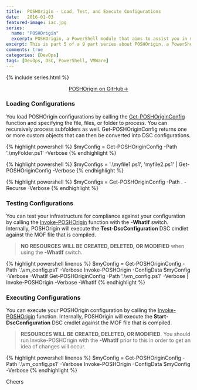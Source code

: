 ```yaml
---
title:  POSHOrigin - Load, Test, and Execute Configurations
date:   2016-01-03
featured-image: iac.jpg
series:
  name: "POSHOrigin"
  excerpt: POSHOrigin, a PowerShell module that aims to assist you in managing your Infrastructure via custom PowerShell DSC resources.
excerpt: This is part 5 of a 9 part series about POSHOrigin, a PowerShell module that aims to assist you in managing your Infrastructure via custom PowerShell DSC resources.
comments: true
categories: [DevOps]
tags: [DevOps, DSC, PowerShell, VMWare]
---
```


{% include series.html %}

<p style="text-align: center;">
  <a target="_blank" class="btn small" href="https://github.com/devblackops/POSHOrigin">POSHOrigin on GitHub→</a>
</p>

### Loading Configurations

You load POSHOrigin configurations by calling the [Get-POSHOriginConfig](https://github.com/devblackops/POSHOrigin/wiki/Get-POSHOriginConfig) function and specifying the file, files, or folder to process. You can recursively process subfolders as well. Get-POSHOriginConfig returns one or more custom objects that can then be converted into DSC configurations.

{% highlight powershell %}
$myConfig = Get-POSHOriginConfig -Path '.\myFolder.ps1' -Verbose
{% endhighlight %}

{% highlight powershell %}
$myConfigs = '.\myfile1.ps1', 'myfile2.ps1' | Get-POSHOriginConfig -Verbose
{% endhighlight %}

{% highlight powershell %}
$myConfigs = Get-POSHOriginConfig -Path . -Recurse -Verbose
{% endhighlight %}

### Testing Configurations

You can test your infrastructure for compliance against your configuration by calling the [Invoke-POSHOrigin](https://github.com/devblackops/POSHOrigin/wiki/Invoke-POSHOrigin) function with the **-WhatIf** switch. Internally, POSHOrigin will execute the **Test-DscConfiguration** DSC cmdlet against the MOF file that is compiled.

>**NO RESOURCES WILL BE CREATED, DELETED, OR MODIFIED** when using the **-WhatIf** switch.

{% highlight powershell linenos %}
$myConfig = Get-POSHOriginConfig -Path '.\vm_config.ps1' -Verbose
Invoke-POSHOrigin -ConfigData $myConfig -Verbose -WhatIf
Get-POSHOriginConfig -Path '.\vm_config.ps1' -Verbose | Invoke-POSHOrigin -Verbose -WhatIf
{% endhighlight %}

### Executing Configurations

You can execute your POSHOrigin configuration by calling the [Invoke-POSHOrigin](https://github.com/devblackops/POSHOrigin/wiki/Invoke-POSHOrigin) function. Internally, POSHOrigin will execute the **Start-DscConfiguration** DSC cmdlet against the MOF file that is compiled.

>**RESOURCES WILL BE CREATED, DELETED, OR MODIFIED**. You should run Invoke-POSHOrigin with the **-WhatIf** prior to this in order to get an idea of changes will occur.

{% highlight powershell linenos %}
$myConfig = Get-POSHOriginConfig -Path '.\vm_config.ps1' -Verbose
Invoke-POSHOrigin -ConfigData $myConfig -Verbose
{% endhighlight %}

Cheers
